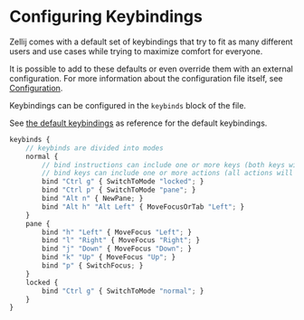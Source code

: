 # Configuring Keybindings

Zellij comes with a default set of keybindings that try to fit as many different users and use cases while trying to maximize comfort for everyone.

It is possible to add to these defaults or even override them with an external configuration. For more information about the configuration file itself, see [Configuration](./configuration.md).

Keybindings can be configured in the `keybinds` block of the file.

See [the default keybindings](https://github.com/zellij-org/zellij/blob/main/zellij-utils/assets/config/default.kdl) as reference for the default keybindings.

```javascript
keybinds {
    // keybinds are divided into modes
    normal {
        // bind instructions can include one or more keys (both keys will be bound separately)
        // bind keys can include one or more actions (all actions will be performed with no sequential guarantees)
        bind "Ctrl g" { SwitchToMode "locked"; }
        bind "Ctrl p" { SwitchToMode "pane"; }
        bind "Alt n" { NewPane; }
        bind "Alt h" "Alt Left" { MoveFocusOrTab "Left"; }
    }
    pane {
        bind "h" "Left" { MoveFocus "Left"; }
        bind "l" "Right" { MoveFocus "Right"; }
        bind "j" "Down" { MoveFocus "Down"; }
        bind "k" "Up" { MoveFocus "Up"; }
        bind "p" { SwitchFocus; }
    }
    locked {
        bind "Ctrl g" { SwitchToMode "normal"; }
    }
}
```
